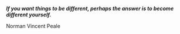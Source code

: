 _**If you want things to be different, perhaps the answer is to become different yourself.**_

Norman Vincent Peale